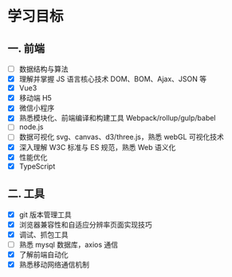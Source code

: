 # 学习目标

## 一. 前端

- [ ] 数据结构与算法
- [x] 理解并掌握 JS 语言核心技术 DOM、BOM、Ajax、JSON 等
- [x] Vue3
- [x] 移动端 H5
- [x] 微信小程序
- [x] 熟悉模块化、前端编译和构建工具 Webpack/rollup/gulp/babel
- [ ] node.js
- [ ] 数据可视化 svg、canvas、d3/three.js，熟悉 webGL 可视化技术
- [x] 深入理解 W3C 标准与 ES 规范，熟悉 Web 语义化
- [x] 性能优化
- [x] TypeScript

## 二. 工具

- [x] git 版本管理工具
- [x] 浏览器兼容性和自适应分辨率页面实现技巧
- [x] 调试、抓包工具
- [ ] 熟悉 mysql 数据库，axios 通信
- [x] 了解前端自动化
- [x] 熟悉移动网络通信机制

